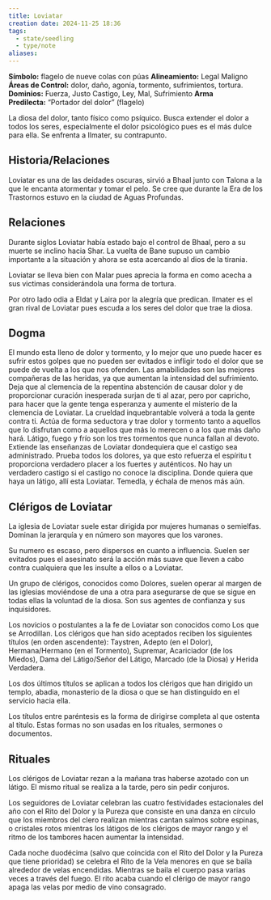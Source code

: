 ```yaml
---
title: Loviatar
creation date: 2024-11-25 18:36
tags:
  - state/seedling
  - type/note
aliases:
---
```

**Símbolo:** flagelo de nueve colas con púas
**Alineamiento:** Legal Maligno
**Áreas de Control:** dolor, daño, agonía, tormento, sufrimientos, tortura.
**Dominios:** Fuerza, Justo Castigo, Ley, Mal, Sufrimiento
**Arma Predilecta:** “Portador del dolor” (flagelo)

La diosa del dolor, tanto físico como psíquico. Busca extender el dolor a todos los seres, especialmente el dolor psicológico pues es el más dulce para ella. Se enfrenta a Ilmater, su contrapunto.

## Historia/Relaciones

Loviatar es una de las deidades oscuras, sirvió a Bhaal junto con Talona a la que le encanta atormentar y tomar el pelo. Se cree que durante la Era de los Trastornos estuvo en la ciudad de Aguas Profundas.

## Relaciones

Durante siglos Loviatar había estado bajo el control de Bhaal, pero a su muerte se inclino hacia Shar. La vuelta de Bane supuso un cambio importante a la situación y ahora se esta acercando al dios de la tirania.

Loviatar se lleva bien con Malar pues aprecia la forma en como acecha a sus victimas considerándola una forma de tortura.

Por otro lado odia a Eldat y Laira por la alegría que predican. Ilmater es el gran rival de Loviatar pues escuda a los seres del dolor que trae la diosa.

## Dogma

El mundo esta lleno de dolor y tormento, y lo mejor que uno puede hacer es sufrir estos golpes que no pueden ser evitados e infligir todo el dolor que se puede de vuelta a los que nos ofenden. Las amabilidades son las mejores compañeras de las heridas, ya que aumentan la intensidad del sufrimiento. Deja que al clemencia de la repentina abstención de causar dolor y de proporcionar curación inesperada surjan de ti al azar, pero por capricho, para hacer que la gente tenga esperanza y aumente el misterio de la clemencia de Loviatar. La crueldad inquebrantable volverá a toda la gente contra ti. Actúa de forma seductora y trae dolor y tormento tanto a aquellos que lo disfrutan como a aquellos que más lo merecen o a los que más daño hará. Látigo, fuego y frío son los tres tormentos que nunca fallan al devoto. Extiende las enseñanzas de Loviatar dondequiera que el castigo sea administrado. Prueba todos los dolores, ya que esto refuerza el espíritu t proporciona verdadero placer a los fuertes y auténticos. No hay un verdadero castigo si el castigo no conoce la disciplina. Donde quiera que haya un látigo, allí esta Loviatar. Temedla, y échala de menos más aún.

## Clérigos de Loviatar

La iglesia de Loviatar suele estar dirigida por mujeres humanas o semielfas. Dominan la jerarquía y en número son mayores que los varones.

Su numero es escaso, pero dispersos en cuanto a influencia. Suelen ser evitados pues el asesinato será la acción más suave que lleven a cabo contra cualquiera que les insulte a ellos o a Loviatar.

Un grupo de clérigos, conocidos como Dolores, suelen operar al margen de las iglesias moviéndose de una a otra para asegurarse de que se sigue en todas ellas la voluntad de la diosa. Son sus agentes de confianza y sus inquisidores.

Los novicios o postulantes a la fe de Loviatar son conocidos como Los que se Arrodillan. Los clérigos que han sido aceptados reciben los siguientes títulos (en orden ascendente): Taystren, Adepto (en el Dolor), Hermana/Hermano (en el Tormento), Supremar, Acariciador (de los Miedos), Dama del Látigo/Señor del Látigo, Marcado (de la Diosa) y Herida Verdadera.

Los dos últimos títulos se aplican a todos los clérigos que han dirigido un templo, abadia, monasterio de la diosa o que se han distinguido en el servicio hacia ella.

Los títulos entre paréntesis es la forma de dirigirse completa al que ostenta al título. Estas formas no son usadas en los rituales, sermones o documentos.

## Rituales

Los clérigos de Loviatar rezan a la mañana tras haberse azotado con un látigo. El mismo ritual se realiza a la tarde, pero sin pedir conjuros.

Los seguidores de Loviatar celebran las cuatro festividades estacionales del año con el Rito del Dolor y la Pureza que consiste en una danza en círculo que los miembros del clero realizan mientras cantan salmos sobre espinas, o cristales rotos mientras los látigos de los clérigos de mayor rango y el ritmo de los tambores hacen aumentar la intensidad.

Cada noche duodécima (salvo que coincida con el Rito del Dolor y la Pureza que tiene prioridad) se celebra el Rito de la Vela menores en que se baila alrededor de velas encendidas. Mientras se baila el cuerpo pasa varias veces a través del fuego. El rito acaba cuando el clérigo de mayor rango apaga las velas por medio de vino consagrado.